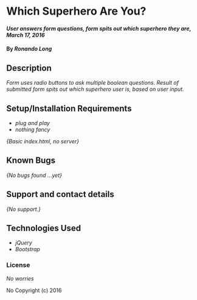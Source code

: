 # Which Superhero Are You?

#### _User answers form questions, form spits out which superhero they are, March 17, 2016_

#### By _**Ronando Long**_

## Description

_Form uses radio buttons to ask multiple boolean questions. Result of submitted form spits out which superhero user is, based on user input._

## Setup/Installation Requirements

* _plug and play_
* _nothing fancy_

_{Basic index.html, no server}_

## Known Bugs

_{No bugs found ...yet}_

## Support and contact details

_{No support.}_

## Technologies Used

* _jQuery_
* _Bootstrap_

### License

*No worries*

No Copyright (c) 2016 

